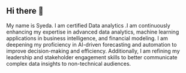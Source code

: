 ## Hi there 👋
My name is Syeda. I am certified Data analytics .I am continuously enhancing my expertise in advanced data analytics, machine learning applications in business intelligence, and financial modeling. I am deepening my proficiency in AI-driven forecasting and automation to improve decision-making and efficiency. Additionally, I am refining my leadership and stakeholder engagement skills to better communicate complex data insights to non-technical audiences.
<!--
**sntmunia/sntmunia** is a ✨ _special_ ✨ repository because its `README.md` (this file) appears on your GitHub profile.

Here are some ideas to get you started:

- 🔭 I’m currently working on ...
- 🌱 I’m currently learning ...
- 👯 I’m looking to collaborate on ...
- 🤔 I’m looking for help with ...
- 💬 Ask me about ...
- 📫 How to reach me: ...
- 😄 Pronouns: ...
- ⚡ Fun fact: ...
-->
